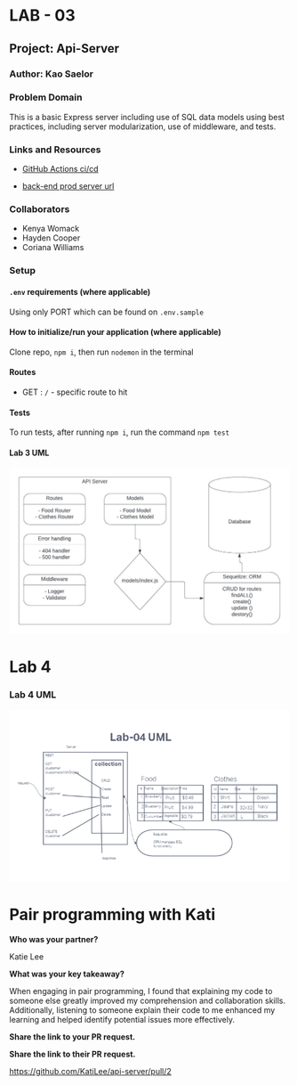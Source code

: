 # LAB - 03

## Project: Api-Server

### Author: Kao Saelor

### Problem Domain

This is a basic Express server including use of SQL data models using best practices, including server modularization, use of middleware, and tests.

### Links and Resources

- [GitHub Actions ci/cd](https://github.com/CodingKao/api-server/pulls?q=is%3Apr+is%3Aclosed)

- [back-end prod server url](https://api-server-u31c.onrender.com/)

### Collaborators

- Kenya Womack
- Hayden Cooper
- Coriana Williams

### Setup

#### `.env` requirements (where applicable)

Using only PORT which can be found on `.env.sample`

#### How to initialize/run your application (where applicable)

Clone repo, `npm i`, then run `nodemon` in the terminal

#### Routes

- GET : `/` - specific route to hit

#### Tests

To run tests, after running `npm i`, run the command `npm test`

#### Lab 3 UML

![Lab 3 UML image](./assets/api-server-uml.jpeg)

# Lab 4

### Lab 4 UML

![Lab 4 UML image](./assets/lab4-uml.png)

# Pair programming with Kati

**Who was your partner?**

Katie Lee

**What was your key takeaway?**

When engaging in pair programming, I found that explaining my code to someone else greatly improved my comprehension and collaboration skills. Additionally, listening to someone explain their code to me enhanced my learning and helped identify potential issues more effectively.


**Share the link to your PR request.**



**Share the link to their PR request.**

https://github.com/KatiLee/api-server/pull/2